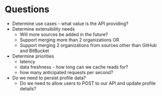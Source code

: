 # Questions
- Determine use cases - what value is the API providing?
- Determine extensibility needs
	- Will more sources be added in the future?
	- Support merging more than 2 organizations OR
	- Support merging 2 organizations from sources other than GitHub and BitBucket
- Determine priorities
	- latency
	- data freshness - how long can we cache reads for?
	- how many anticipated requests per second?
- Do we need to persist profile data?
	- Do we need to allow users to POST to our API and update profile details?